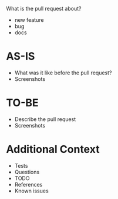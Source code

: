 What is the pull request about?
  - new feature
  - bug
  - docs

# AS-IS
- What was it like before the pull request?
- Screenshots

# TO-BE
- Describe the pull request
- Screenshots

# Additional Context
- Tests
- Questions
- TODO
- References
- Known issues
